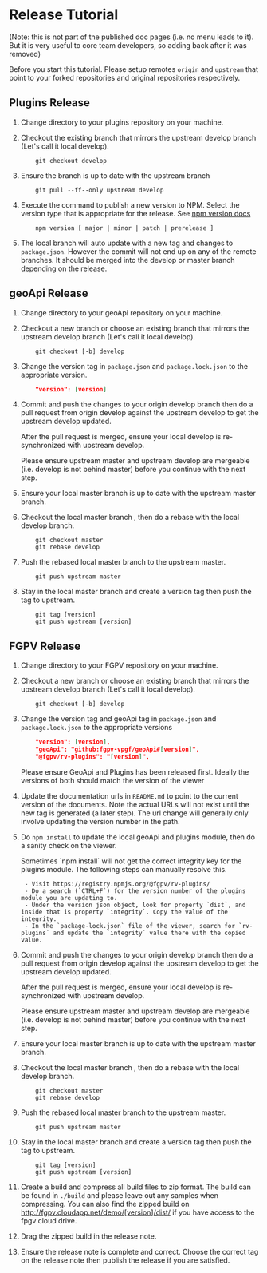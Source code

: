# Release Tutorial

(Note: this is not part of the published doc pages (i.e. no menu leads to it). But it is very useful to core team developers, so adding back after it was removed)

Before you start this tutorial.  Please setup remotes `origin` and `upstream` that point to your forked repositories and original repositories respectively.

## Plugins Release

1. Change directory to your plugins repository on your machine.

2. Checkout the existing branch that mirrors the upstream develop branch (Let's call it local develop).

    ```
        git checkout develop
    ```

3. Ensure the branch is up to date with the upstream branch

    ```
        git pull --ff--only upstream develop
    ```

4. Execute the command to publish a new version to NPM. Select the version type that is appropriate for the release. See [npm version docs](https://docs.npmjs.com/cli/version)

    ```
        npm version [ major | minor | patch | prerelease ]
    ```

5. The local branch will auto update with a new tag and changes to `package.json`. However the commit will not end up on any of the remote branches. It should be merged into the develop or master branch depending on the release.

## geoApi Release

1. Change directory to your geoApi repository on your machine.

2. Checkout a new branch or choose an existing branch that mirrors the upstream develop branch (Let's call it local develop).

    ```
        git checkout [-b] develop
    ```

3. Change the version tag in `package.json` and `package.lock.json` to the appropriate version.

    ```json
        "version": [version]
    ```

4. Commit and push the changes to your origin develop branch then do a pull request from origin develop against the upstream develop to get the upstream develop updated.

    <p class="tip">
        After the pull request is merged, ensure your local develop is re-synchronized with upstream develop.
    </p>

    <p class="danger">
        Please ensure upstream master and upstream develop are mergeable (i.e. develop is not behind master) before you continue with the next step.
    </p>

5. Ensure your local master branch is up to date with the upstream master branch.

6. Checkout the local master branch , then do a rebase with the local develop branch.

    ```
        git checkout master
        git rebase develop
    ```

7. Push the rebased local master branch to the upstream master.

    ```
        git push upstream master
    ```

8. Stay in the local master branch and create a version tag then push the tag to upstream.

    ```
        git tag [version]
        git push upstream [version]
    ```

## FGPV Release

1. Change directory to your FGPV repository on your machine.

2. Checkout a new branch or choose an existing branch that mirrors the upstream develop branch (Let's call it local develop).

    ```
        git checkout [-b] develop
    ```

3. Change the version tag and geoApi tag in `package.json` and `package.lock.json` to the appropriate versions

    ```json
        "version": [version],
        "geoApi": "github:fgpv-vpgf/geoApi#[version]",
        "@fgpv/rv-plugins": "[version]",
    ```
    <p class="tip">
        Please ensure GeoApi and Plugins has been released first.  Ideally the versions of both should match the version of the viewer
    </p>

4. Update the documentation urls in `README.md` to point to the current version of the documents. Note the actual URLs will not exist until the new tag is generated (a later step).  The url change will generally only involve updating the version number in the path.

5. Do `npm install` to update the local geoApi and plugins module, then do a sanity check on the viewer.

    <p class="tip">
        Sometimes `npm install` will not get the correct integrity key for the plugins module. The following steps can manually resolve this.

        - Visit https://registry.npmjs.org/@fgpv/rv-plugins/
        - Do a search (`CTRL+F`) for the version number of the plugins module you are updating to.
        - Under the version json object, look for property `dist`, and inside that is property `integrity`. Copy the value of the integrity.
        - In the `package-lock.json` file of the viewer, search for `rv-plugins` and update the `integrity` value there with the copied value.
    </p>

6. Commit and push the changes to your origin develop branch then do a pull request from origin develop against the upstream develop to get the upstream develop updated.

    <p class="tip">
        After the pull request is merged, ensure your local develop is re-synchronized with upstream develop.
    </p>

    <p class="danger">
        Please ensure upstream master and upstream develop are mergeable (i.e. develop is not behind master) before you continue with the next step.
    </p>

7. Ensure your local master branch is up to date with the upstream master branch.

8. Checkout the local master branch , then do a rebase with the local develop branch.

    ```
        git checkout master
        git rebase develop
    ```

9. Push the rebased local master branch to the upstream master.

    ```
        git push upstream master
    ```

10. Stay in the local master branch and create a version tag then push the tag to upstream.

    ```
        git tag [version]
        git push upstream [version]
    ```

11. Create a build and compress all build files to zip format.  The build can be found in `./build` and please leave out any samples when compressing.  You can also find the zipped build on http://fgpv.cloudapp.net/demo/[version]/dist/ if you have access to the fpgv cloud drive.

12. Drag the zipped build in the release note.

13. Ensure the release note is complete and correct.  Choose the correct tag on the release note then publish the release if you are satisfied.

